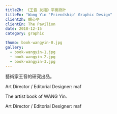 ```yaml
---
titleZh: 《王音 友誼》平面設計
titleEn: "Wang Yin 'Friendship' Graphic Design"
clientZh: 觀心亭
clientEn: The Pavilion
date: 2018-12-15
category: graphic

thumb: book-wangyin-0.jpg
gallery:
  - book-wangyin-1.jpg
  - book-wangyin-2.jpg
  - book-wangyin-3.jpg
---
```


藝術家王音的研究出品。

Art Director / Editorial Designer: maf

<!-- lang -->

The artist book of WANG Yin.

Art Director / Editorial Designer: maf
